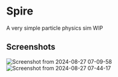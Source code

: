 # Spire
A very simple particle physics sim
WIP

## Screenshots
![Screenshot from 2024-08-27 07-09-58](https://github.com/user-attachments/assets/77f05ce4-d4b5-4741-81a3-73faee9f3a98)
![Screenshot from 2024-08-27 07-44-17](https://github.com/user-attachments/assets/89906cac-622c-4921-a319-7c08d5166477)
